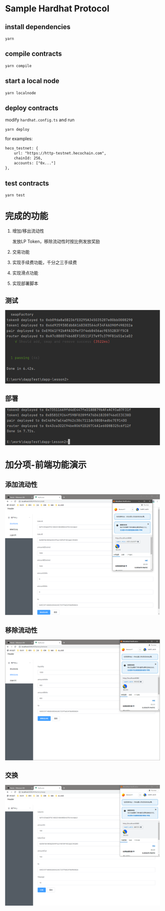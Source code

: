 # Sample Hardhat Protocol

## install dependencies
```
yarn
```

## compile contracts
```
yarn compile
```

## start a local node
```
yarn localnode
```

## deploy contracts
modify ```hardhat.config.ts``` and run
```
yarn deploy
```

for examples:
```
heco_testnet: {
    url: "https://http-testnet.hecochain.com",
    chainId: 256,
    accounts: ["0x..."]
},
```

## test contracts
```
yarn test
```

# 完成的功能

1. 增加/移出流动性

   发放LP Token，移除流动性时按比例发放奖励

2. 交易功能

3. 实现手续费功能，千分之三手续费

4. 实现滑点功能

5. 实现部署脚本

## 测试

![image-20230118205956921](README/image-20230118205956921.png)

## 部署

![image-20230118205928297](README/image-20230118205928297.png)

# 加分项-前端功能演示

## 添加流动性

![image-20230118143651481](README/image-20230118143651481.png)

## 移除流动性

![image-20230118143735339](README/image-20230118143735339.png)

## 交换

![image-20230118205334517](README/image-20230118205334517.png)